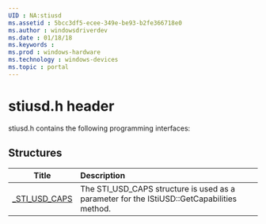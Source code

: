 ```yaml
---
UID : NA:stiusd
ms.assetid : 5bcc3df5-ecee-349e-be93-b2fe366718e0
ms.author : windowsdriverdev
ms.date : 01/18/18
ms.keywords : 
ms.prod : windows-hardware
ms.technology : windows-devices
ms.topic : portal
---
```


# stiusd.h header



stiusd.h contains the following programming interfaces:







## Structures
| Title | Description |
| ---- |:---- |
| [_STI_USD_CAPS](ns-stiusd-_sti_usd_caps.md) | The STI_USD_CAPS structure is used as a parameter for the IStiUSD::GetCapabilities method. |